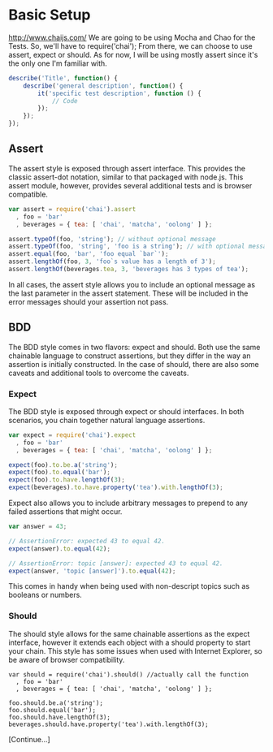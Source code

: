 # Basic Setup

<http://www.chaijs.com/>
We are going to be using Mocha and Chao for the Tests.
So, we'll have to require('chai');
From there, we can choose to use assert, expect or should.
As for now, I will be using mostly assert since it's the only one I'm familiar with.

```javascript
describe('Title', function() {
    describe('general description', function() {
        it('specific test description', function () {
            // Code
        });
    });
});
```

## Assert

The assert style is exposed through assert interface. This provides the classic assert-dot notation, similar to that packaged with node.js. This assert module, however, provides several additional tests and is browser compatible.

```javascript
var assert = require('chai').assert
  , foo = 'bar'
  , beverages = { tea: [ 'chai', 'matcha', 'oolong' ] };

assert.typeOf(foo, 'string'); // without optional message
assert.typeOf(foo, 'string', 'foo is a string'); // with optional message
assert.equal(foo, 'bar', 'foo equal `bar`');
assert.lengthOf(foo, 3, 'foo`s value has a length of 3');
assert.lengthOf(beverages.tea, 3, 'beverages has 3 types of tea');
```

In all cases, the assert style allows you to include an optional message as the last parameter in the assert statement. These will be included in the error messages should your assertion not pass.

## BDD

The BDD style comes in two flavors: expect and should. Both use the same chainable language to construct assertions, but they differ in the way an assertion is initially constructed. In the case of should, there are also some caveats and additional tools to overcome the caveats.

### Expect

The BDD style is exposed through expect or should interfaces. In both scenarios, you chain together natural language assertions.

```javascript
var expect = require('chai').expect
  , foo = 'bar'
  , beverages = { tea: [ 'chai', 'matcha', 'oolong' ] };

expect(foo).to.be.a('string');
expect(foo).to.equal('bar');
expect(foo).to.have.lengthOf(3);
expect(beverages).to.have.property('tea').with.lengthOf(3);
```

Expect also allows you to include arbitrary messages to prepend to any failed assertions that might occur.

```javascript
var answer = 43;

// AssertionError: expected 43 to equal 42.
expect(answer).to.equal(42);

// AssertionError: topic [answer]: expected 43 to equal 42.
expect(answer, 'topic [answer]').to.equal(42);
```

This comes in handy when being used with non-descript topics such as booleans or numbers.

### Should

The should style allows for the same chainable assertions as the expect interface, however it extends each object with a should property to start your chain. This style has some issues when used with Internet Explorer, so be aware of browser compatibility.

```javasscript
var should = require('chai').should() //actually call the function
  , foo = 'bar'
  , beverages = { tea: [ 'chai', 'matcha', 'oolong' ] };

foo.should.be.a('string');
foo.should.equal('bar');
foo.should.have.lengthOf(3);
beverages.should.have.property('tea').with.lengthOf(3);
```

[Continue...]